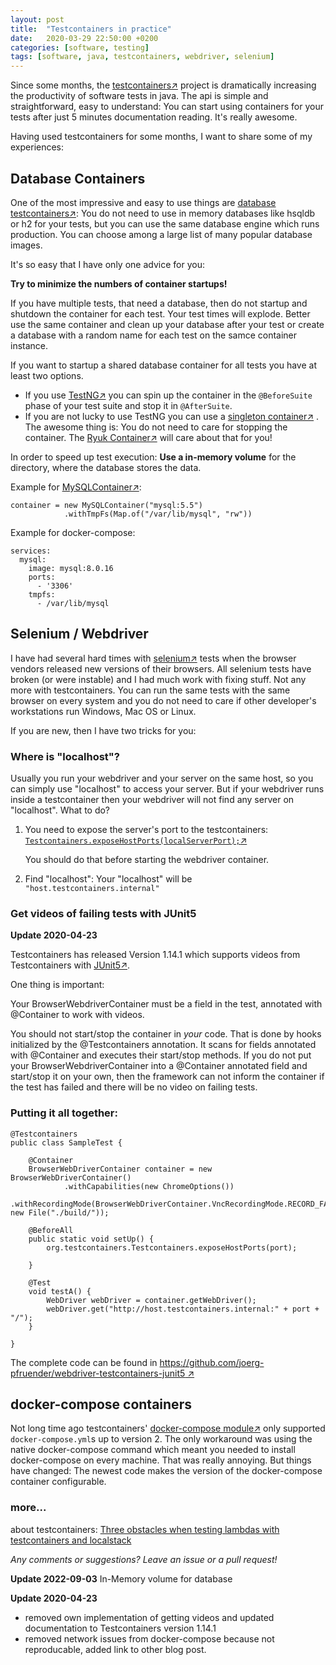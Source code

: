 ```yaml
---
layout: post
title:  "Testcontainers in practice"
date:   2020-03-29 22:50:00 +0200
categories: [software, testing]
tags: [software, java, testcontainers, webdriver, selenium]
---
```


Since some months, the [testcontainers&#8599;](https://www.testcontainers.org/) project is dramatically increasing the productivity of software tests in java.
The api is simple and straightforward, easy to understand: You can start using containers for your tests after just 5 minutes documentation reading. It's really awesome.

Having used testcontainers for some months, I want to share some of my experiences:

## Database Containers

One of the most impressive and easy to use things are [database testcontainers&#8599;](https://www.testcontainers.org/modules/databases/):
You do not need to use in memory databases like hsqldb or h2 for your tests, but you can use the same database engine which runs production.
You can choose among a large list of many popular database images.

It's so easy that I have only one advice for you:

**Try to minimize the numbers of container startups!**

If you have multiple tests, that need a database, then do not startup and shutdown the container for each test. Your test times will explode.
Better use the same container and clean up your database after your test or create a database with a random name for each test on the samce container instance.

If you want to startup a shared database container for all tests you have at least two options.

* If you use [TestNG&#8599;](https://testng.org/doc/) you can spin up the container in the `@BeforeSuite` phase of your test suite and stop it in `@AfterSuite`.
* If you are not lucky to use TestNG you can use a [singleton container&#8599;](https://www.testcontainers.org/test_framework_integration/manual_lifecycle_control/#singleton-containers) .
 The awesome thing is: You do not need to care for stopping the container. The [Ryuk Container&#8599;](https://github.com/testcontainers/moby-ryuk) will care about that for you!

In order to speed up test execution: 
**Use a in-memory volume** for the directory, where the database stores the data.

Example for [MySQLContainer&#8599;](https://www.testcontainers.org/modules/databases/mysql/):

    container = new MySQLContainer("mysql:5.5")
                .withTmpFs(Map.of("/var/lib/mysql", "rw"))  

Example for docker-compose:

    services:
      mysql:
        image: mysql:8.0.16
        ports:
          - '3306'
        tmpfs:
          - /var/lib/mysql

## Selenium / Webdriver

I have had several hard times with [selenium&#8599;](https://www.selenium.dev/) tests when the browser vendors released new versions of their browsers. All selenium tests have broken (or were instable) and I had much work with fixing stuff.
Not any more with testcontainers. You can run the same tests with the same browser on every system and you do not need to care if other developer's workstations run Windows, Mac OS or Linux.

If you are new, then I have two tricks for you:

### Where is "localhost"?

Usually you run your webdriver and your server on the same host, so you can simply use "localhost" to access your server. 
But if your webdriver runs inside a testcontainer then your webdriver will not find any server on "localhost".
What to do?
1. You need to expose the server's port to the testcontainers:
   [`Testcontainers.exposeHostPorts(localServerPort);`&#8599;](https://www.testcontainers.org/features/networking/)
   
   You should do that before starting the webdriver container.

2. Find "localhost": 
   Your "localhost" will be `"host.testcontainers.internal"`


### Get videos of failing tests with JUnit5

**Update 2020-04-23**

Testcontainers has released Version 1.14.1 which supports videos from Testcontainers with [JUnit5&#8599;](https://junit.org/junit5/).

One thing is important: 

Your BrowserWebdriverContainer must be a field in the test, annotated with @Container to work with videos.

You should not start/stop the container in *your* code. That is done by hooks initialized by the @Testcontainers annotation.
It scans for fields annotated with @Container and executes their start/stop methods.
If you do not put your BrowserWebdriverContainer into a @Container annotated field and start/stop it on your own, 
then the framework can not inform the container if the test has failed and there will be no video on failing tests. 

### Putting it all together:


    @Testcontainers
    public class SampleTest {
    
        @Container
        BrowserWebDriverContainer container = new BrowserWebDriverContainer()
                .withCapabilities(new ChromeOptions())
                .withRecordingMode(BrowserWebDriverContainer.VncRecordingMode.RECORD_FAILING, new File("./build/"));
                    
        @BeforeAll
        public static void setUp() {
            org.testcontainers.Testcontainers.exposeHostPorts(port);
    
        }
                    
        @Test
        void testA() {     
            WebDriver webDriver = container.getWebDriver();       
            webDriver.get("http://host.testcontainers.internal:" + port + "/");
        }
        
    }    

The complete code can be found in [https://github.com/joerg-pfruender/webdriver-testcontainers-junit5 &#8599;](https://github.com/joerg-pfruender/webdriver-testcontainers-junit5)

## docker-compose containers

Not long time ago testcontainers' [docker-compose module&#8599;](https://www.testcontainers.org/modules/docker_compose/) only supported `docker-compose.yml`s up to version 2. The only workaround was using the native docker-compose command which meant you needed to install docker-compose on every machine. That was really annoying. 
But things have changed: The newest code makes the version of the docker-compose container configurable.

### more...
about testcontainers: [Three obstacles when testing lambdas with testcontainers and localstack](/software/testing/2020/09/27/localstack_and_lambda.html)

*Any comments or suggestions? Leave an issue or a pull request!*

**Update 2022-09-03**
In-Memory volume for database

**Update 2020-04-23**
* removed own implementation of getting videos and updated documentation to Testcontainers version 1.14.1
* removed network issues from docker-compose because not reproducable, added link to other blog post.